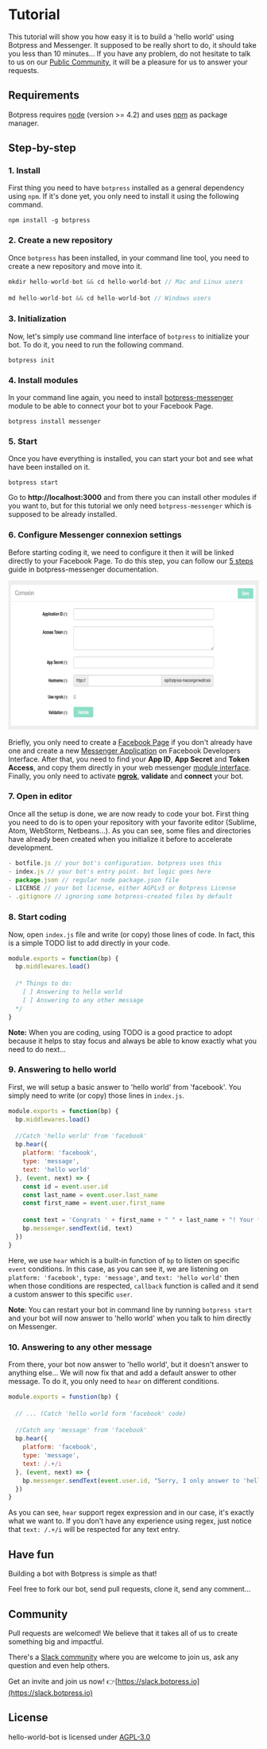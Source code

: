 # Tutorial

This tutorial will show you how easy it is to build a 'hello world' using Botpress and Messenger. It supposed to be really short to do, it should take you less than 10 minutes... If you have any problem, do not hesitate to talk to us on our [Public Community](https://slack.botpress.io), it will be a pleasure for us to answer your requests.

## Requirements

Botpress requires [node](https://nodejs.org) (version >= 4.2) and uses [npm](https://www.npmjs.com) as package manager.

## Step-by-step

### 1. Install

First thing you need to have `botpress` installed as a general dependency using `npm`. If it's done yet, you only need to install it using the following command.

```
npm install -g botpress
```

### 2. Create a new repository

Once `botpress` has been installed, in your command line tool, you need to create a new repository and move into it.

```js
mkdir hello-world-bot && cd hello-world-bot // Mac and Linux users

md hello-world-bot && cd hello-world-bot // Windows users
```

### 3. Initialization

Now, let's simply use command line interface of `botpress` to initialize your bot. To do it, you need to run the following command.

```
botpress init
```

### 4. Install modules

In your command line again, you need to install [botpress-messenger](https://github.com/botpress/botpress-messenger) module to be able to connect your bot to your Facebook Page.

```
botpress install messenger
```

### 5. Start

Once you have everything is installed, you can start your bot and see what have been installed on it.

```
botpress start
```

Go to **http://localhost:3000** and from there you can install other modules if you want to, but for this tutorial we only need `botpress-messenger` which is supposed to be already installed.

### 6. Configure Messenger connexion settings

Before starting coding it, we need to configure it then it will be linked directly to your Facebook Page. To do this step, you can follow our [5 steps](https://github.com/botpress/botpress-messenger#get-started) guide in botpress-messenger documentation.

<img src='./assets/connexion-settings.png' height=300px />

Briefly, you only need to create a [Facebook Page](https://www.facebook.com/pages/create) if you don't already have one and create a new [Messenger Application](https://developers.facebook.com/) on Facebook Developers Interface. After that, you need to find your **App ID**, **App Secret** and **Token Access**, and copy them directly in your web messenger [module interface](http://localhost:3000/modules/botpress-messenger). Finally, you only need to activate [**ngrok**](https://ngrok.com/), **validate** and **connect** your bot.

### 7. Open in editor

Once all the setup is done, we are now ready to code your bot. First thing you need to do is to open your repository with your favorite editor (Sublime, Atom, WebStorm, Netbeans...). As you can see, some files and directories have already been created when you initialize it before to accelerate development.

```js
- botfile.js // your bot's configuration. botpress uses this
- index.js // your bot's entry point. bot logic goes here
- package.json // regular node package.json file
- LICENSE // your bot license, either AGPLv3 or Botpress License
- .gitignore // ignoring some botpress-created files by default
```

### 8. Start coding

Now, open `index.js` file and write (or copy) those lines of code. In fact, this is a simple TODO list to add directly in your code.

```js
module.exports = function(bp) {
  bp.middlewares.load()

  /* Things to do:
    [ ] Answering to hello world
    [ ] Answering to any other message
  */
}
```

**Note:** When you are coding, using TODO is a good practice to adopt because it helps to stay focus and always be able to know exactly what you need to do next...

### 9. Answering to hello world

First, we will setup a basic answer to 'hello world' from 'facebook'. You simply need to write (or copy) those lines in `index.js`.

```js
module.exports = function(bp) {
  bp.middlewares.load()

  //Catch 'hello world' from 'facebook'
  bp.hear({
    platform: 'facebook',
    type: 'message',
    text: 'hello world'
  }, (event, next) => {
    const id = event.user.id
    const last_name = event.user.last_name
    const first_name = event.user.first_name

    const text = 'Congrats ' + first_name + " " + last_name + "! Your first chatbot using Botpress is now alive."
    bp.messenger.sendText(id, text)
  })
}
```

Here, we use `hear` which is a built-in function of `bp` to listen on specific `event` conditions. In this case, as you can see it, we are listening on `platform: 'facebook'`, `type: 'message'`, and `text: 'hello world'` then when those conditions are respected, `callback` function is called and it send a custom answer to this specific `user`.

**Note**: You can restart your bot in command line by running `botpress start` and your bot will now answer to 'hello world' when you talk to him directly on Messenger.

### 10. Answering to any other message

From there, your bot now answer to 'hello world', but it doesn't answer to anything else... We will now fix that and add a default answer to other message. To do it, you only need to `hear` on different conditions.

```js
module.exports = funstion(bp) {

  // ... (Catch 'hello world form 'facebook' code)

  //Catch any 'message' from 'facebook'
  bp.hear({
    platform: 'facebook',
    type: 'message',
    text: /.+/i
  }, (event, next) => {
    bp.messenger.sendText(event.user.id, "Sorry, I only answer to 'hello world'...")
  })
}
```

As you can see, `hear` support regex expression and in our case, it's exactly what we want to. If you don't have any experience using regex, just notice that `text: /.+/i` will be respected for any text entry.

## Have fun

Building a bot with Botpress is simple as that!

Feel free to fork our bot, send pull requests, clone it, send any comment...

## Community

Pull requests are welcomed! We believe that it takes all of us to create something big and impactful.

There's a [Slack community](https://slack.botpress.io) where you are welcome to join us, ask any question and even help others.

Get an invite and join us now! 👉[https://slack.botpress.io](https://slack.botpress.io)

## License

hello-world-bot is licensed under [AGPL-3.0](/LICENSE)

